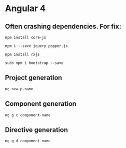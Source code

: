 # Angular 4

## Often crashing dependencies. For fix:

`npm install core-js`

`npm i --save jquery popper.js`

`npm install rxjs`

`sudo npm i bootstrap --save`

## Project generation 

`ng new p-name`

## Component generation

`ng g c component-name`

## Directive generation

`ng g d component-name`